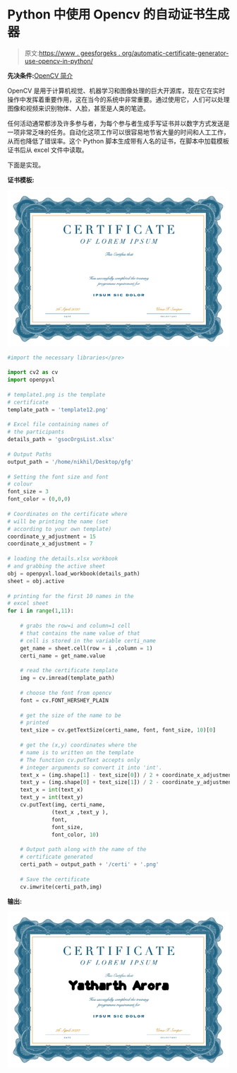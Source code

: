 # Python 中使用 Opencv 的自动证书生成器

> 原文:[https://www . geesforgeks . org/automatic-certificate-generator-use-opencv-in-python/](https://www.geeksforgeeks.org/automated-certificate-generator-using-opencv-in-python/)

**先决条件:**[OpenCV 简介](https://www.geeksforgeeks.org/introduction-to-opencv/)

OpenCV 是用于计算机视觉、机器学习和图像处理的巨大开源库，现在它在实时操作中发挥着重要作用，这在当今的系统中非常重要。通过使用它，人们可以处理图像和视频来识别物体、人脸，甚至是人类的笔迹。

任何活动通常都涉及许多参与者，为每个参与者生成手写证书并以数字方式发送是一项非常乏味的任务。自动化这项工作可以很容易地节省大量的时间和人工工作，从而也降低了错误率。这个 Python 脚本生成带有人名的证书，在脚本中加载模板证书后从 excel 文件中读取。

下面是实现。

**证书模板:**

![](img/b2e334beb61f5736886167ae9861be64.png)

```py
#import the necessary libraries</pre>

import cv2 as cv
import openpyxl

# template1.png is the template
# certificate
template_path = 'template12.png'

# Excel file containing names of 
# the participants
details_path = 'gsocOrgsList.xlsx'

# Output Paths
output_path = '/home/nikhil/Desktop/gfg'

# Setting the font size and font
# colour
font_size = 3
font_color = (0,0,0)

# Coordinates on the certificate where
# will be printing the name (set
# according to your own template)
coordinate_y_adjustment = 15
coordinate_x_adjustment = 7

# loading the details.xlsx workbook 
# and grabbing the active sheet
obj = openpyxl.load_workbook(details_path)
sheet = obj.active

# printing for the first 10 names in the
# excel sheet
for i in range(1,11):

    # grabs the row=i and column=1 cell 
    # that contains the name value of that
    # cell is stored in the variable certi_name
    get_name = sheet.cell(row = i ,column = 1)
    certi_name = get_name.value

    # read the certificate template
    img = cv.imread(template_path)

    # choose the font from opencv
    font = cv.FONT_HERSHEY_PLAIN              

    # get the size of the name to be
    # printed
    text_size = cv.getTextSize(certi_name, font, font_size, 10)[0]     

    # get the (x,y) coordinates where the
    # name is to written on the template
    # The function cv.putText accepts only
    # integer arguments so convert it into 'int'.
    text_x = (img.shape[1] - text_size[0]) / 2 + coordinate_x_adjustment 
    text_y = (img.shape[0] + text_size[1]) / 2 - coordinate_y_adjustment
    text_x = int(text_x)
    text_y = int(text_y)
    cv.putText(img, certi_name,
              (text_x ,text_y ), 
              font,
              font_size,
              font_color, 10)

    # Output path along with the name of the
    # certificate generated
    certi_path = output_path + '/certi' + '.png'

    # Save the certificate                      
    cv.imwrite(certi_path,img)
```

**输出:**

![](img/8c28ba9e9d302e1611dc7b3b2e69c198.png)